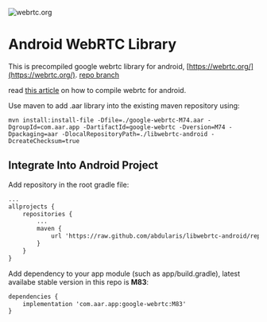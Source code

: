 ![webrtc.org](https://www.gstatic.com/devrel-devsite/prod/v35095b53655653106712feb44f96c6929ce012ae38486ad7db1de265cbd9b7ec/webrtc/images/lockup.svg)
# Android WebRTC Library

This is precompiled google webrtc library for android, [https://webrtc.org/](https://webrtc.org/).
[repo branch](https://github.com/abdularis/libwebrtc-android/tree/repo)

read [this article](https://medium.com/@abdularis/how-to-compile-native-webrtc-from-source-for-android-d0bac8e4c933) on how to compile webrtc for android.

Use maven to add .aar library into the existing maven repository using:
```
mvn install:install-file -Dfile=./google-webrtc-M74.aar -DgroupId=com.aar.app -DartifactId=google-webrtc -Dversion=M74 -Dpackaging=aar -DlocalRepositoryPath=./libwebrtc-android -DcreateChecksum=true
```

## Integrate Into Android Project
Add repository in the root gradle file:
```xml
...
allprojects {
    repositories {
        ...
        maven {
            url 'https://raw.github.com/abdularis/libwebrtc-android/repo/'
        }
    }
}
```

Add dependency to your app module (such as app/build.gradle), latest availabe stable version in this repo is **M83**:
```xml
dependencies {
    implementation 'com.aar.app:google-webrtc:M83'
}
```
